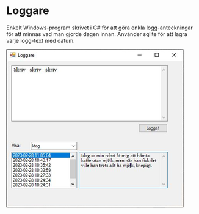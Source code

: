 # Loggare

Enkelt Windows-program skrivet i C# för att göra enkla logg-anteckningar för att minnas vad man gjorde dagen innan. Använder sqlite för att lagra varje logg-text med datum.

![Skärmbild](/images/screenshot.jpg?raw=true "Skärmbild av Loggare")


